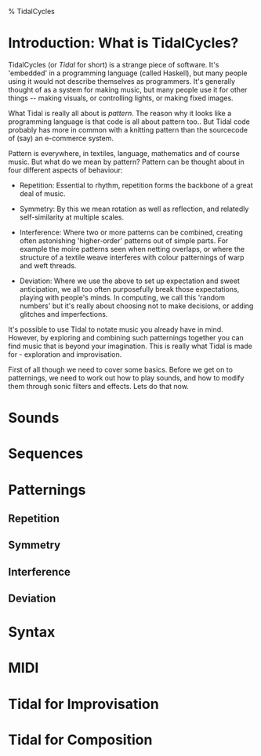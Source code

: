 % TidalCycles

# Introduction: What is TidalCycles?

TidalCycles (or *Tidal* for short) is a strange piece of
software. It's 'embedded' in a programming language (called Haskell),
but many people using it would not describe themselves as
programmers. It's generally thought of as a system for making music,
but many people use it for other things -- making visuals, or
controlling lights, or making fixed images.

What Tidal is really all about is *pattern*. The reason why it looks
like a programming language is that code is all about pattern
too.. But Tidal code probably has more in common with a knitting
pattern than the sourcecode of (say) an e-commerce system.

Pattern is everywhere, in textiles, language, mathematics and of
course music. But what do we mean by pattern? Pattern can be thought
about in four different aspects of behaviour:

* Repetition: Essential to rhythm, repetition forms the backbone of a
  great deal of music.

* Symmetry: By this we mean rotation as well as reflection, and
  relatedly self-similarity at multiple scales.

* Interference: Where two or more patterns can be combined, creating
  often astonishing 'higher-order' patterns out of simple parts.  For
  example the moire patterns seen when netting overlaps, or where the
  structure of a textile weave interferes with colour patternings of
  warp and weft threads.

* Deviation: Where we use the above to set up expectation and sweet
  anticipation, we all too often purposefully break those
  expectations, playing with people's minds. In computing, we call
  this 'random numbers' but it's really about choosing not to make
  decisions, or adding glitches and imperfections.

It's possible to use Tidal to notate music you already have in
mind. However, by exploring and combining such patternings together
you can find music that is beyond your imagination. This is really
what Tidal is made for - exploration and improvisation.

First of all though we need to cover some basics. Before we get on to
patternings, we need to work out how to play sounds, and how to modify
them through sonic filters and effects. Lets do that now.

# Sounds

# Sequences

# Patternings

## Repetition

## Symmetry

## Interference

## Deviation

# Syntax

# MIDI

# Tidal for Improvisation

# Tidal for Composition

